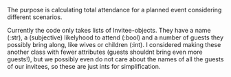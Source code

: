 The purpose is calculating total attendance for a planned event considering different scenarios. 

Currently the code only takes lists of Invitee-objects. They have a name (:str), a (subjective) likelyhood to attend (:bool) and a number of guests they possibly bring along, like wives or children (:int). 
I considered making these another class with fewer attributes (guests shouldnt bring even more guests!), but we possibly even do not care about the names of all the guests of our invitees, so these are just ints for simplification. 
